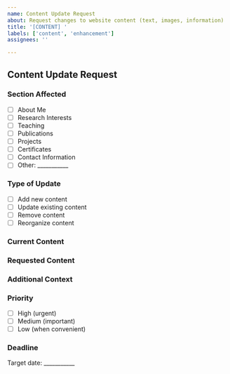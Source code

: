 ```yaml
---
name: Content Update Request
about: Request changes to website content (text, images, information)
title: '[CONTENT] '
labels: ['content', 'enhancement']
assignees: ''

---
```


## Content Update Request

### Section Affected
<!-- Which section of the website needs updating? -->
- [ ] About Me
- [ ] Research Interests  
- [ ] Teaching
- [ ] Publications
- [ ] Projects
- [ ] Certificates
- [ ] Contact Information
- [ ] Other: ___________

### Type of Update
<!-- What kind of change is needed? -->
- [ ] Add new content
- [ ] Update existing content
- [ ] Remove content
- [ ] Reorganize content

### Current Content
<!-- Describe what currently exists (if applicable) -->


### Requested Content
<!-- Describe what you want the content to be -->


### Additional Context
<!-- Any additional information, screenshots, or examples -->


### Priority
<!-- How urgent is this change? -->
- [ ] High (urgent)
- [ ] Medium (important)
- [ ] Low (when convenient)

### Deadline
<!-- When do you need this completed? -->
Target date: ___________